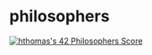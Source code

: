 # philosophers

[![hthomas's 42 Philosophers Score](https://badge42.vercel.app/api/v2/cl1m0540e000609mon8jcubug/project/2138171)](https://github.com/JaeSeoKim/badge42)
